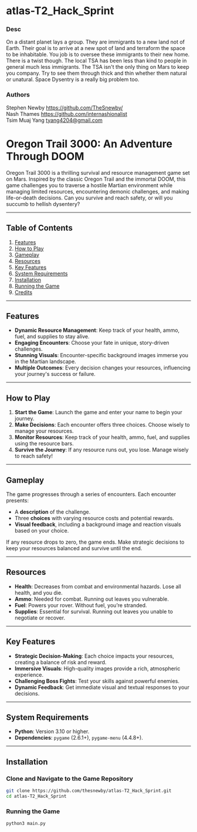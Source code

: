 # atlas-T2_Hack_Sprint
### Desc
On a distant planet lays a group. They are immigrants to a new land not of Earth. Their goal is to arrive at a new spot of land and terraform the space to be inhabitable. You job is to oversee these immigrants to their new home. There is a twist though. The local TSA has been less than kind to people in general much less immigrants. The TSA isn't the only thing on Mars to keep you company. Try to see them through thick and thin whether them natural or unatural. Space Dysentry is a really big problem too.
### Authors
Stephen Newby <https://github.com/TheSnewby/><br>
Nash Thames <https://github.com/internashionalist><br>
Tsim Muaj Yang <tyang4204@gmail.com>



# Oregon Trail 3000: An Adventure Through DOOM

Oregon Trail 3000 is a thrilling survival and resource management game set on Mars. Inspired by the classic Oregon Trail and the immortal DOOM, this game challenges you to traverse a hostile Martian environment while managing limited resources, encountering demonic challenges, and making life-or-death decisions. Can you survive and reach safety, or will you succumb to hellish dysentery?

---

## Table of Contents

1. [Features](#features)
2. [How to Play](#how-to-play)
3. [Gameplay](#gameplay)
4. [Resources](#resources)
5. [Key Features](#key-features)
6. [System Requirements](#system-requirements)
7. [Installation](#installation)
8. [Running the Game](#running-the-game)
9. [Credits](#credits)

---

## Features

- **Dynamic Resource Management**: Keep track of your health, ammo, fuel, and supplies to stay alive.
- **Engaging Encounters**: Choose your fate in unique, story-driven challenges.
- **Stunning Visuals**: Encounter-specific background images immerse you in the Martian landscape.
- **Multiple Outcomes**: Every decision changes your resources, influencing your journey's success or failure.

---

## How to Play

1. **Start the Game**: Launch the game and enter your name to begin your journey.
2. **Make Decisions**: Each encounter offers three choices. Choose wisely to manage your resources.
3. **Monitor Resources**: Keep track of your health, ammo, fuel, and supplies using the resource bars.
4. **Survive the Journey**: If any resource runs out, you lose. Manage wisely to reach safety!

---

## Gameplay

The game progresses through a series of encounters. Each encounter presents:
- A **description** of the challenge.
- Three **choices** with varying resource costs and potential rewards.
- **Visual feedback**, including a background image and reaction visuals based on your choice.

If any resource drops to zero, the game ends. Make strategic decisions to keep your resources balanced and survive until the end.

---

## Resources

- **Health**: Decreases from combat and environmental hazards. Lose all health, and you die.
- **Ammo**: Needed for combat. Running out leaves you vulnerable.
- **Fuel**: Powers your rover. Without fuel, you’re stranded.
- **Supplies**: Essential for survival. Running out leaves you unable to negotiate or recover.

---

## Key Features

- **Strategic Decision-Making**: Each choice impacts your resources, creating a balance of risk and reward.
- **Immersive Visuals**: High-quality images provide a rich, atmospheric experience.
- **Challenging Boss Fights**: Test your skills against powerful enemies.
- **Dynamic Feedback**: Get immediate visual and textual responses to your decisions.

---

## System Requirements

- **Python**: Version 3.10 or higher.
- **Dependencies**: `pygame` (2.6.1+), `pygame-menu` (4.4.8+).

---

## Installation

### Clone and Navigate to the Game Repository
```bash
git clone https://github.com/thesnewby/atlas-T2_Hack_Sprint.git
cd atlas-T2_Hack_Sprint
```

### Running the Game
```bash
python3 main.py
```

